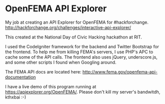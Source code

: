 OpenFEMA API Explorer
=====================

My job at creating an API Explorer for OpenFEMA for #hackforchange.  http://hackforchange.org/challenges/interactive-api-explorer/

This created at the National Day of Civic Hacking hackathon at RIT.

I used the CodeIgniter framework for the backend and Twitter Bootstrap for the frontend.  To help me from killing FEMA's servers, I use PHP's APC to cache some of the API calls.  The frontend also uses jQuery, underscore.js, and some other scripts I found when Googling around.

The FEMA API docs are located here: http://www.fema.gov/openfema-api-documentation

I have a live demo of this program running at https://apiexplorer.org/OpenFEMA/.  Please don't kill my server's bandwitdh, kthxbai :-)
